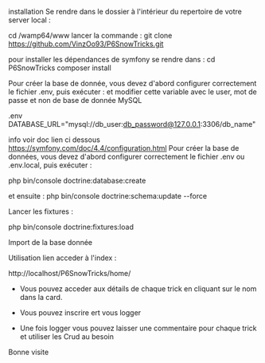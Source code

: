 installation
Se rendre dans le dossier à l'intérieur du repertoire de votre server local :

cd /wamp64/www lancer la commande : git clone https://github.com/VinzOo93/P6SnowTricks.git

pour installer les dépendances de symfony se rendre dans : cd P6SnowTricks composer install

Pour créer la base de donnée, vous devez d'abord configurer correctement le fichier .env, puis exécuter : et modifier cette variable avec le user, mot de passe et non de base de donnée MySQL

.env
DATABASE_URL="mysql://db_user:db_password@127.0.0.1:3306/db_name"

info voir doc lien ci dessous https://symfony.com/doc/4.4/configuration.html
Pour créer la base de données, vous devez d'abord configurer correctement le fichier .env ou .env.local, puis exécuter :

php bin/console doctrine:database:create

et ensuite : php bin/console doctrine:schema:update --force

Lancer les fixtures : 

php bin/console doctrine:fixtures:load 

Import de la base donnée

Utilisation
lien acceder à l'index :

http://localhost/P6SnowTricks/home/

- Vous pouvez acceder aux détails de chaque trick en cliquant sur le nom dans la card.

- Vous pouvez inscrire ert vous logger 

- Une fois logger vous pouvez laisser une commentaire pour chaque trick et utiliser les Crud au besoin 

Bonne visite